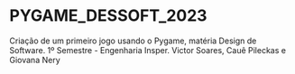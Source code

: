 # PYGAME_DESSOFT_2023
Criação de um primeiro jogo usando o Pygame, matéria Design de Software. 1º Semestre - Engenharia Insper. Victor Soares, Cauê Pileckas e Giovana Nery
